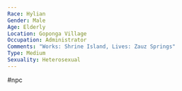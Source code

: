 ```yaml
---
Race: Hylian
Gender: Male
Age: Elderly
Location: Goponga Village
Occupation: Administrator
Comments: "Works: Shrine Island, Lives: Zauz Springs"
Type: Medium
Sexuality: Heterosexual
---
```

 #npc 


